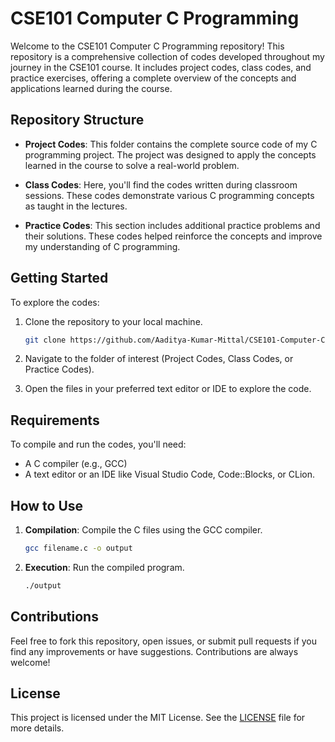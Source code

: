 # CSE101 Computer C Programming

Welcome to the CSE101 Computer C Programming repository! This repository is a comprehensive collection of codes developed throughout my journey in the CSE101 course. It includes project codes, class codes, and practice exercises, offering a complete overview of the concepts and applications learned during the course.

## Repository Structure

- **Project Codes**: This folder contains the complete source code of my C programming project. The project was designed to apply the concepts learned in the course to solve a real-world problem.

- **Class Codes**: Here, you'll find the codes written during classroom sessions. These codes demonstrate various C programming concepts as taught in the lectures.

- **Practice Codes**: This section includes additional practice problems and their solutions. These codes helped reinforce the concepts and improve my understanding of C programming.

## Getting Started

To explore the codes:

1. Clone the repository to your local machine.

   ```bash
   git clone https://github.com/Aaditya-Kumar-Mittal/CSE101-Computer-C-Programming.git
   ```

2. Navigate to the folder of interest (Project Codes, Class Codes, or Practice Codes).
3. Open the files in your preferred text editor or IDE to explore the code.

## Requirements

To compile and run the codes, you'll need:

- A C compiler (e.g., GCC)
- A text editor or an IDE like Visual Studio Code, Code::Blocks, or CLion.

## How to Use

1. **Compilation**: Compile the C files using the GCC compiler.

   ```bash
   gcc filename.c -o output
   ```

2. **Execution**: Run the compiled program.

   ```bash
   ./output
   ```

## Contributions

Feel free to fork this repository, open issues, or submit pull requests if you find any improvements or have suggestions. Contributions are always welcome!

## License

This project is licensed under the MIT License. See the [LICENSE](LICENSE) file for more details.
